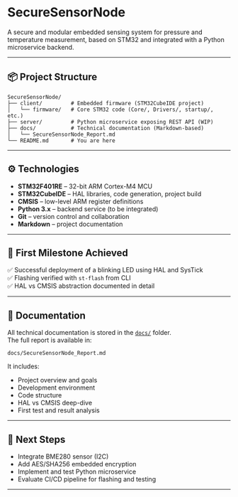 
# SecureSensorNode

A secure and modular embedded sensing system for pressure and temperature measurement, based on STM32 and integrated with a Python microservice backend.

---

## 📦 Project Structure

```
SecureSensorNode/
├── client/         # Embedded firmware (STM32CubeIDE project)
│   └── firmware/   # Core STM32 code (Core/, Drivers/, startup/, etc.)
├── server/         # Python microservice exposing REST API (WIP)
├── docs/           # Technical documentation (Markdown-based)
│   └── SecureSensorNode_Report.md
└── README.md       # You are here
```

---

## ⚙️ Technologies

- **STM32F401RE** – 32-bit ARM Cortex-M4 MCU
- **STM32CubeIDE** – HAL libraries, code generation, project build
- **CMSIS** – low-level ARM register definitions
- **Python 3.x** – backend service (to be integrated)
- **Git** – version control and collaboration
- **Markdown** – project documentation

---

## 🚀 First Milestone Achieved

✅ Successful deployment of a blinking LED using HAL and SysTick  
✅ Flashing verified with `st-flash` from CLI  
✅ HAL vs CMSIS abstraction documented in detail

---

## 📄 Documentation

All technical documentation is stored in the [`docs/`](./docs) folder.  
The full report is available in:

```
docs/SecureSensorNode_Report.md
```

It includes:
- Project overview and goals
- Development environment
- Code structure
- HAL vs CMSIS deep-dive
- First test and result analysis

---

## 📍 Next Steps

- Integrate BME280 sensor (I2C)
- Add AES/SHA256 embedded encryption
- Implement and test Python microservice
- Evaluate CI/CD pipeline for flashing and testing

---

